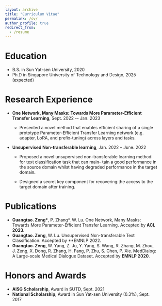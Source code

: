 ```yaml
---
layout: archive
title: "Curriculum Vitae"
permalink: /cv/
author_profile: true
redirect_from:
  - /resume
---
```


Education
======
* B.S. in Sun Yat-sen University, 2020
* Ph.D in Singapore University of Technology and Design, 2025 (expected)


Research  Experience
======
* **One Network, Many Masks: Towards More Parameter-Efficient Transfer Learning**, Sept. 2022 -- Jan. 2023
  
  * Presented a novel method that enables efficient sharing of a single prototype Parameter-Efficient Transfer Learning network (e.g. adapter, LoRA, and prefix-tuning) across layers and tasks.
  
* **Unsupervised Non-transferable learning**, Jan. 2022 – June. 2022
  
  * Proposed a novel unsupervised non-transferable learning method for text classification task that can main-
    tain a good performance in the source domain whilst having degraded performance in the target domain.
  
  * Designed a secret key component for recovering the access to the target domain after training.

Publications
======

* **Guangtao. Zeng\***, P. Zhang\*, W. Lu. One Network, Many Masks: Towards More Parameter-Efficient Transfer Learning. Accepted by **ACL 2023.**
* **Guangtao. Zeng**, W. Lu. Unsupervised Non-transferable Text Classification. Accepted by **EMNLP 2022.
* **Guangtao. Zeng**, W. Yang, Z. Ju, Y. Yang, S. Wang, R. Zhang, M. Zhou, J. Zeng, X. Dong, R. Zhang, H. Fang, P. Zhu, S. Chen, P. Xie. MedDialog: A Large-scale Medical Dialogue Dataset. Accepted by **EMNLP 2020**.


Honors and Awards
======
* **AISG Scholarship**, Award in SUTD, Sept. 2021
* **National Scholarship**, Award in Sun Yat-sen University (0.3%), Sept. 2017
